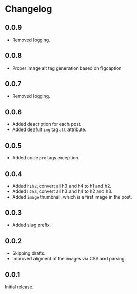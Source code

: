 # Changelog

## 0.0.9

- Removed logging.

## 0.0.8

- Proper image alt tag generation based on figcaption

## 0.0.7

- Removed logging.

## 0.0.6

- Added description for each post.
- Added deafult `img` tag `alt` attribute.

## 0.0.5

- Added code `pre` tags exception.

## 0.0.4

- Added `h1h2`, convert all h3 and h4 to h1 and h2.
- Added `h2h3`, convert all h3 and h4 to h2 and h3.
- Added `image` thumbnail, which is a first image in the post.

## 0.0.3

- Added slug prefix.

## 0.0.2

- Skipping drafts.
- Improved aligment of the images via CSS and parsing.

## 0.0.1

Initial release.
